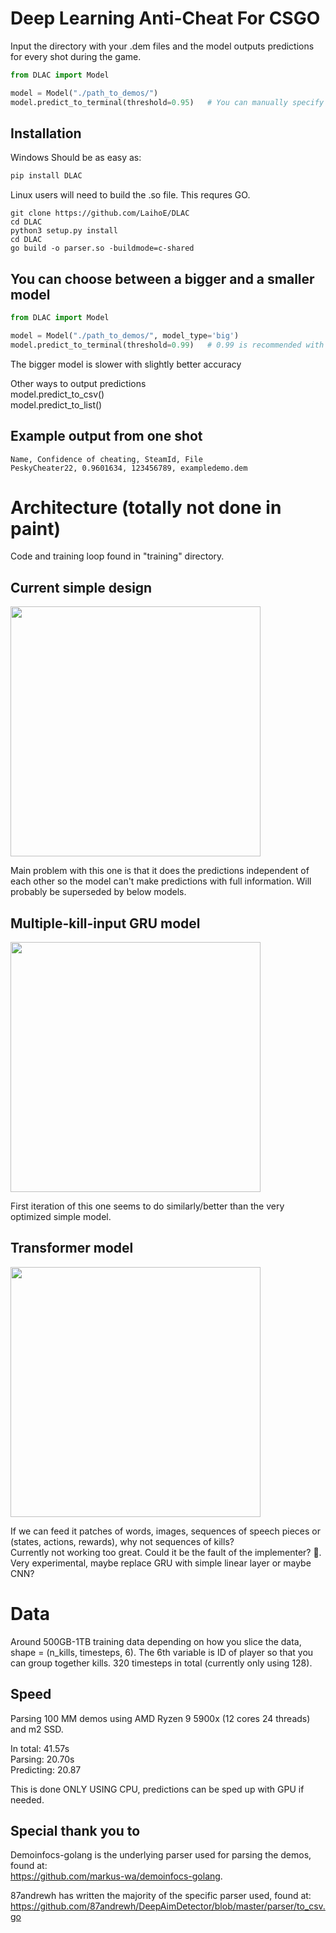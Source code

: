 # Deep Learning Anti-Cheat For CSGO



Input the directory with your .dem files and the model outputs predictions for every shot during the game.

```python
from DLAC import Model

model = Model("./path_to_demos/")
model.predict_to_terminal(threshold=0.95)   # You can manually specify threshold, 0.95 by default
```
## Installation
Windows
Should be as easy as:
```python
pip install DLAC
```
Linux users will need to build the .so file. This requres GO.
```
git clone https://github.com/LaihoE/DLAC  
cd DLAC
python3 setup.py install
cd DLAC
go build -o parser.so -buildmode=c-shared
```

## You can choose between a bigger and a smaller model
```python
from DLAC import Model

model = Model("./path_to_demos/", model_type='big')
model.predict_to_terminal(threshold=0.99)   # 0.99 is recommended with the bigger model
```
The bigger model is slower with slightly better accuracy  


Other ways to output predictions  
model.predict_to_csv()  
model.predict_to_list()





## Example output from one shot  
```CSV
Name, Confidence of cheating, SteamId, File
PeskyCheater22, 0.9601634, 123456789, exampledemo.dem
```

# Architecture (totally not done in paint)
Code and training loop found in "training" directory.
## Current simple design
 
<img src="https://github.com/LaihoE/DLAC/blob/main/images/current.png?raw=true" width="400">  

Main problem with this one is that it does the predictions independent of each other so the model can't make predictions with full information. Will probably be superseded by below models.
## Multiple-kill-input GRU model

<img src="https://github.com/LaihoE/DLAC/blob/main/images/Gruception.png?raw=true" width="400">  

First iteration of this one seems to do similarly/better than the very optimized simple model.
## Transformer model

<img src="https://github.com/LaihoE/DLAC/blob/main/images/Transformer.png?raw=true" width="400">  

If we can feed it patches of words, images, sequences of speech pieces or (states, actions, rewards), why not sequences of kills?  
Currently not working too great. Could it be the fault of the implementer? 🤔. Very experimental, maybe replace GRU with simple linear layer or maybe CNN?

# Data
Around 500GB-1TB training data depending on how you slice the data, shape = (n_kills, timesteps, 6). The 6th variable is ID of player so that you can group together kills. 320 timesteps in total (currently only using 128).

## Speed
Parsing 100 MM demos using AMD Ryzen 9 5900x (12 cores 24 threads) and m2 SSD. 

In total: 41.57s  
Parsing: 20.70s    
Predicting: 20.87

This is done ONLY USING CPU, predictions can be sped up with GPU if needed.




## Special thank you to
Demoinfocs-golang is the underlying parser used for parsing the demos, found at:  
https://github.com/markus-wa/demoinfocs-golang.  

87andrewh has written the majority of the specific parser used, found at: https://github.com/87andrewh/DeepAimDetector/blob/master/parser/to_csv.go